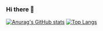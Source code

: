 ### Hi there 👋

[![Anurag's GitHub stats](https://github-readme-stats.vercel.app/api?username=kelvinst)](https://github.com/anuraghazra/github-readme-stats)
[![Top Langs](https://github-readme-stats.vercel.app/api/top-langs/?username=kelvinst)](https://github.com/anuraghazra/github-readme-stats)


<!--
**kelvinst/kelvinst** is a ✨ _special_ ✨ repository because its `README.md` (this file) appears on your GitHub profile.

Here are some ideas to get you started:

- 🔭 I’m currently working on ...
- 🌱 I’m currently learning ...
- 👯 I’m looking to collaborate on ...
- 🤔 I’m looking for help with ...
- 💬 Ask me about ...
- 📫 How to reach me: ...
- 😄 Pronouns: ...
- ⚡ Fun fact: ...
-->
